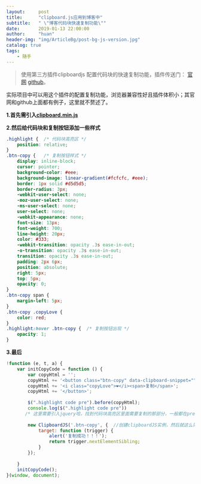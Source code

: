 ```yaml
---
layout:     post
title:      "clipboard.js应用到博客中"
subtitle:   " \"博客代码块快速复制功能\""
date:       2019-01-13 22:00:00
author:     "huan"
header-img: "img/ArticleBg/post-bg-js-version.jpg"
catalog: true
tags:
    - 随手
---
```


> 使用第三方插件clipboardjs 配置代码块的快速复制功能，插件传送门： [官网](https://clipboardjs.com/)     [github](https://github.com/zenorocha/clipboard.js)。

实际项目中可以用这个插件的配置复制功能，浏览器兼容性好且插件体积小；其官网和github上面都有例子，这里就不赘述了。

**1.首先需引入[clipboard.min.js](https://raw.githubusercontent.com/zenorocha/clipboard.js/master/dist/clipboard.min.js)**

**2.然后给代码块和复制按钮添加一些样式**

```css
.highlight {  /* 代码块高亮区 */
    position: relative;
}
.btn-copy {   /* 复制按钮样式 */
    display: inline-block;
    cursor: pointer;
    background-color: #eee;
    background-image: linear-gradient(#fcfcfc, #eee);
    border: 1px solid #d5d5d5;
    border-radius: 3px;
    -webkit-user-select: none;
    -moz-user-select: none;
    -ms-user-select: none;
    user-select: none;
    -webkit-appearance: none;
    font-size: 13px;
    font-weight: 700;
    line-height: 20px;
    color: #333;
    -webkit-transition: opacity .3s ease-in-out;
    -o-transition: opacity .3s ease-in-out;
    transition: opacity .3s ease-in-out;
    padding: 2px 6px;
    position: absolute;
    right: 5px;
    top: 5px;
    opacity: 0;
}
.btn-copy span {
    margin-left: 5px;
}
.btn-copy .copyLove {
    color: red;
}
.highlight:hover .btn-copy {  /* 复制按钮出现 */
    opacity: 1;
}
```

**3.最后**

```javascript
!function (e, t, a) {
    var initCopyCode = function () {
        var copyHtml = '';
        copyHtml += '<button class="btn-copy" data-clipboard-snippet="">';
        copyHtml += '<i class="copyLove">❤</i><span>复制</span>';
        copyHtml += '</button>';
        
        $(".highlight code pre").before(copyHtml);  
        console.log($(".highlight code pre"))
       /* 这里需要引入jquery哈，找到代码块高亮区里面需要复制的那部分，一般都在pre标签中，可打开浏览器控制台审查元素是否获取对了 */
        
        new ClipboardJS('.btn-copy', {  //创建clipboardJS实例，然后就这么简单
            target: function (trigger) {
                alert('复制成功！！！');
                return trigger.nextElementSibling;
            }
        });
        
    }
    initCopyCode();
}(window, document);
```

